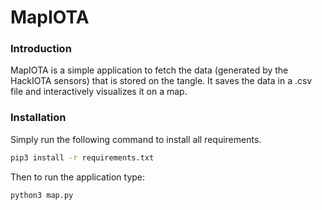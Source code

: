 # MapIOTA
### Introduction
MapIOTA is a simple application to fetch the data (generated by the HackIOTA sensors) that is stored on the tangle.
It saves the data in a .csv file and interactively visualizes it on a map.

### Installation
Simply run the following command to install all requirements.
```bash
pip3 install -r requirements.txt
```
Then to run the application type:
```bash
python3 map.py
```
